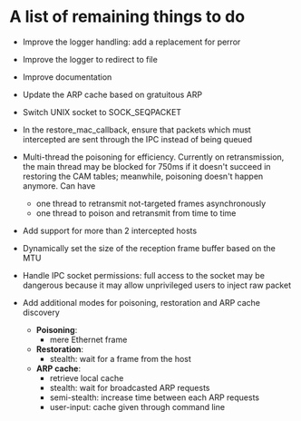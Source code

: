 A list of remaining things to do
================================

* Improve the logger handling: add a replacement for perror

* Improve the logger to redirect to file

* Improve documentation

* Update the ARP cache based on gratuitous ARP

* Switch UNIX socket to SOCK_SEQPACKET

* In the restore_mac_callback, ensure that packets which must intercepted are
sent through the IPC instead of being queued

* Multi-thread the poisoning for efficiency. Currently on retransmission,
the main thread may be blocked for 750ms if it doesn't succeed in restoring the
CAM tables; meanwhile, poisoning doesn't happen anymore. Can have
  - one thread to retransmit not-targeted frames asynchronously
  - one thread to poison and retransmit from time to time


* Add support for more than 2 intercepted hosts

* Dynamically set the size of the reception frame buffer based on the MTU

* Handle IPC socket permissions: full access to the socket may be dangerous
because it may allow unprivileged users to inject raw packet

* Add additional modes for poisoning, restoration and ARP cache discovery
  - __Poisoning__:
    * mere Ethernet frame
  - __Restoration__:
    * stealth: wait for a frame from the host
  - __ARP cache__:
    * retrieve local cache
    * stealth: wait for broadcasted ARP requests
    * semi-stealth: increase time between each ARP requests
    * user-input: cache given through command line

